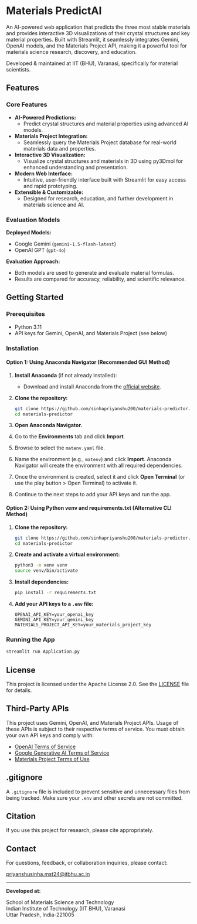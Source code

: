 # Materials PredictAI

An AI-powered web application that predicts the three most stable materials and provides interactive 3D visualizations of their crystal structures and key material properties. Built with Streamlit, it seamlessly integrates Gemini, OpenAI models, and the Materials Project API, making it a powerful tool for materials science research, discovery, and education. 

Developed & maintained at IIT (BHU), Varanasi, specifically for material scientists.

## Features

### Core Features

- **AI-Powered Predictions:**
   - Predict crystal structures and material properties using advanced AI models.
- **Materials Project Integration:**
   - Seamlessly query the Materials Project database for real-world materials data and properties.
- **Interactive 3D Visualization:**
   - Visualize crystal structures and materials in 3D using py3Dmol for enhanced understanding and presentation.
- **Modern Web Interface:**
   - Intuitive, user-friendly interface built with Streamlit for easy access and rapid prototyping.
- **Extensible & Customizable:**
   - Designed for research, education, and further development in materials science and AI.

### Evaluation Models

**Deployed Models:**
   - Google Gemini (`gemini-1.5-flash-latest`)
   - OpenAI GPT (`gpt-4o`)

**Evaluation Approach:**
   - Both models are used to generate and evaluate material formulas.
   - Results are compared for accuracy, reliability, and scientific relevance.

## Getting Started


### Prerequisites

- Python 3.11
- API keys for Gemini, OpenAI, and Materials Project (see below)

### Installation


#### Option 1: Using Anaconda Navigator (Recommended GUI Method)

1. **Install Anaconda** (if not already installed):
   - Download and install Anaconda from the [official website](https://www.anaconda.com/products/distribution).

2. **Clone the repository:**
   ```bash
   git clone https://github.com/sinhapriyanshu200/materials-predictor.git
   cd materials-predictor
   ```

3. **Open Anaconda Navigator.**

4. Go to the **Environments** tab and click **Import**.

5. Browse to select the `matenv.yaml` file.

6. Name the environment (e.g., `matenv`) and click **Import**. Anaconda Navigator will create the environment with all required dependencies.

7. Once the environment is created, select it and click **Open Terminal** (or use the play button > Open Terminal) to activate it.

8. Continue to the next steps to add your API keys and run the app.

#### Option 2: Using Python venv and requirements.txt (Alternative CLI Method)

1. **Clone the repository:**
   ```bash
   git clone https://github.com/sinhapriyanshu200/materials-predictor.git
   cd materials-predictor
   ```

2. **Create and activate a virtual environment:**
   ```bash
   python3 -m venv venv
   source venv/bin/activate
   ```

3. **Install dependencies:**
   ```bash
   pip install -r requirements.txt
   ```

4. **Add your API keys to a `.env` file:**
   ```
   OPENAI_API_KEY=your_openai_key
   GEMINI_API_KEY=your_gemini_key
   MATERIALS_PROJECT_API_KEY=your_materials_project_key
   ```

### Running the App

```bash
streamlit run Application.py
```

## License

This project is licensed under the Apache License 2.0. See the [LICENSE](LICENSE) file for details.

## Third-Party APIs

This project uses Gemini, OpenAI, and Materials Project APIs. Usage of these APIs is subject to their respective terms of service. You must obtain your own API keys and comply with:

- [OpenAI Terms of Service](https://openai.com/policies/terms-of-use)
- [Google Generative AI Terms of Service](https://ai.google.dev/terms)
- [Materials Project Terms of Use](https://materialsproject.org/about/terms)

## .gitignore

A `.gitignore` file is included to prevent sensitive and unnecessary files from being tracked. Make sure your `.env` and other secrets are not committed.

## Citation

If you use this project for research, please cite appropriately.

## Contact

For questions, feedback, or collaboration inquiries, please contact:

priyanshusinha.mst24@itbhu.ac.in

---

**Developed at:**

School of Materials Science and Technology  
Indian Institute of Technology (IIT BHU), Varanasi  
Uttar Pradesh, India-221005
